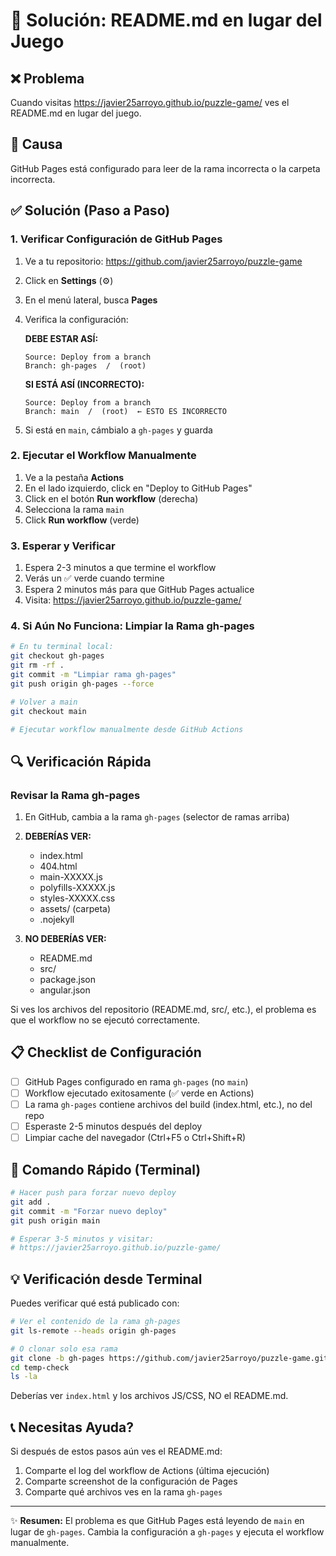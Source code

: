 # 🔧 Solución: README.md en lugar del Juego

## ❌ Problema
Cuando visitas https://javier25arroyo.github.io/puzzle-game/ ves el README.md en lugar del juego.

## 🎯 Causa
GitHub Pages está configurado para leer de la rama incorrecta o la carpeta incorrecta.

## ✅ Solución (Paso a Paso)

### 1. Verificar Configuración de GitHub Pages

1. Ve a tu repositorio: https://github.com/javier25arroyo/puzzle-game
2. Click en **Settings** (⚙️)
3. En el menú lateral, busca **Pages**
4. Verifica la configuración:

   **DEBE ESTAR ASÍ:**
   ```
   Source: Deploy from a branch
   Branch: gh-pages  /  (root)
   ```

   **SI ESTÁ ASÍ (INCORRECTO):**
   ```
   Source: Deploy from a branch
   Branch: main  /  (root)  ← ESTO ES INCORRECTO
   ```

5. Si está en `main`, cámbialo a `gh-pages` y guarda

### 2. Ejecutar el Workflow Manualmente

1. Ve a la pestaña **Actions**
2. En el lado izquierdo, click en "Deploy to GitHub Pages"
3. Click en el botón **Run workflow** (derecha)
4. Selecciona la rama `main`
5. Click **Run workflow** (verde)

### 3. Esperar y Verificar

1. Espera 2-3 minutos a que termine el workflow
2. Verás un ✅ verde cuando termine
3. Espera 2 minutos más para que GitHub Pages actualice
4. Visita: https://javier25arroyo.github.io/puzzle-game/

### 4. Si Aún No Funciona: Limpiar la Rama gh-pages

```bash
# En tu terminal local:
git checkout gh-pages
git rm -rf .
git commit -m "Limpiar rama gh-pages"
git push origin gh-pages --force

# Volver a main
git checkout main

# Ejecutar workflow manualmente desde GitHub Actions
```

## 🔍 Verificación Rápida

### Revisar la Rama gh-pages

1. En GitHub, cambia a la rama `gh-pages` (selector de ramas arriba)
2. **DEBERÍAS VER:**
   - index.html
   - 404.html
   - main-XXXXX.js
   - polyfills-XXXXX.js
   - styles-XXXXX.css
   - assets/ (carpeta)
   - .nojekyll

3. **NO DEBERÍAS VER:**
   - README.md
   - src/
   - package.json
   - angular.json

Si ves los archivos del repositorio (README.md, src/, etc.), el problema es que el workflow no se ejecutó correctamente.

## 📋 Checklist de Configuración

- [ ] GitHub Pages configurado en rama `gh-pages` (no `main`)
- [ ] Workflow ejecutado exitosamente (✅ verde en Actions)
- [ ] La rama `gh-pages` contiene archivos del build (index.html, etc.), no del repo
- [ ] Esperaste 2-5 minutos después del deploy
- [ ] Limpiar cache del navegador (Ctrl+F5 o Ctrl+Shift+R)

## 🚀 Comando Rápido (Terminal)

```bash
# Hacer push para forzar nuevo deploy
git add .
git commit -m "Forzar nuevo deploy"
git push origin main

# Esperar 3-5 minutos y visitar:
# https://javier25arroyo.github.io/puzzle-game/
```

## 💡 Verificación desde Terminal

Puedes verificar qué está publicado con:

```bash
# Ver el contenido de la rama gh-pages
git ls-remote --heads origin gh-pages

# O clonar solo esa rama
git clone -b gh-pages https://github.com/javier25arroyo/puzzle-game.git temp-check
cd temp-check
ls -la
```

Deberías ver `index.html` y los archivos JS/CSS, NO el README.md.

## 📞 Necesitas Ayuda?

Si después de estos pasos aún ves el README.md:

1. Comparte el log del workflow de Actions (última ejecución)
2. Comparte screenshot de la configuración de Pages
3. Comparte qué archivos ves en la rama `gh-pages`

---

✨ **Resumen:** El problema es que GitHub Pages está leyendo de `main` en lugar de `gh-pages`. Cambia la configuración a `gh-pages` y ejecuta el workflow manualmente.

